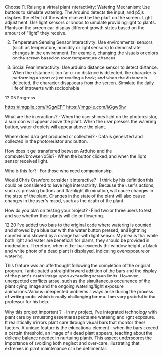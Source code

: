 
Choose!!1. Raising a virtual plant
Interactivity:
Watering Mechanism: Use buttons to simulate watering. The Arduino detects the input, and p5js displays the effect of the water received by the plant on the screen.
Light adjustment: Use light sensors or knobs to simulate providing light to plants. Plants on the screen can display different growth states based on the amount of "light" they receive.

2. Temperature Sensing Sensor
Interactivity:
Use environmental sensors (such as temperature, humidity or light sensors) to demonstrate changes in the environment. For example, changing the visuals or colors on the screen based on room temperature changes.

3. Social Fear
Interactivity:
Use arduino distance sensor to detect distance. When the distance is too far or no distance is detected, the character is performing a sport or just reading a book; and when the distance is detected, the character disappears from the screen. Simulate the daily life of introverts with sociophobia


12.05 Progress

https://imgpile.com/i/GgwEFF
https://imgpile.com/i/Ggw6lw

What are the interactions? 
· When the user shines light on the photoresistor, a sun icon will appear above the plant. When the user presses the watering button, water droplets will appear above the plant.

Where does data get produced or collected? 
· Data is generated and collected in the photoresistor and button.

How does it get transferred between Arduino and the computer/browser/p5js?
· When the button clicked, and when the light sensor received light.

Who is this for? 
· For those who need companionship.

Would Chris Crawford consider it interactive? 
· I think by his definition this could be considered to have high interactivity. Because the user's actions, such as pressing buttons and flashlight illumination, will cause changes in the state of the plant. Changes in the state of the plant will also cause changes in the user's mood, such as the death of the plant.

How do you plan on testing your project?
· Find two or three users to test, and see whether their plants will die or flowering.




12.20
I've added two bars to the original code where watering is counted and showed by a blue bar with the water button pressed, and lightning counted and showed by a orange bar with light sensor. My idea is that while both light and water are beneficial for plants, they should be provided in moderation. Therefore, when either bar exceeds the window height, a black and white photo of a dead plant is displayed, indicating overexposure or watering.

This feature was an afterthought following the completion of the original program. I anticipated a straightforward addition of the bars and the display of the plant's death image upon exceeding screen limits. However, unexpected conflicts arose, such as the simultaneous occurrence of the plant dying image and the ongoing watering/light exposure animations.Various unexpected problems always arise during the process of writing code, which is really challenging for me. I am very grateful to the professor for his help.


Why this project important？
· In my project, I've integrated technology with plant care by simulating essential aspects like watering and light exposure. It realistically mirrors plant care through visual bars that monitor these factors. A unique feature is the educational element – when the bars exceed a certain threshold, an image of a dead plant appears, teaching about the delicate balance needed in nurturing plants. This aspect underscores the importance of avoiding both neglect and over-care, illustrating that extremes in plant maintenance can be detrimental.